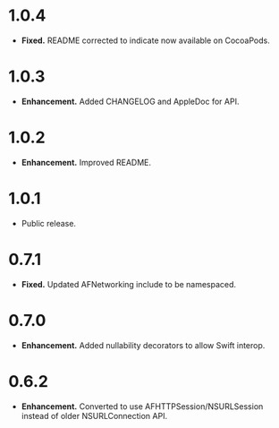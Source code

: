 # 1.0.4 #

* __Fixed.__ README corrected to indicate now available on CocoaPods.

# 1.0.3 #

* __Enhancement.__ Added CHANGELOG and AppleDoc for API.

# 1.0.2 #

* __Enhancement.__ Improved README.

# 1.0.1 #

* Public release.

# 0.7.1 #

* __Fixed.__ Updated AFNetworking include to be namespaced.

# 0.7.0 #

* __Enhancement.__ Added nullability decorators to allow Swift interop.

# 0.6.2 #

* __Enhancement.__ Converted to use AFHTTPSession/NSURLSession instead of older NSURLConnection API.
